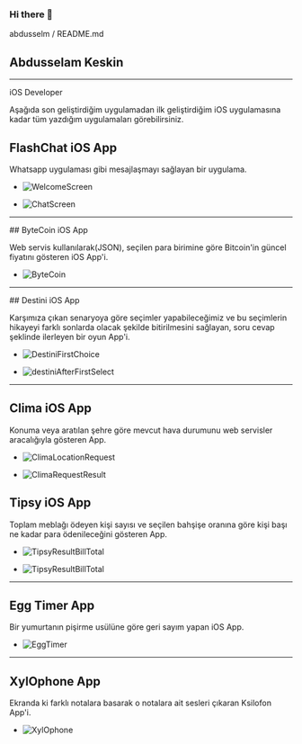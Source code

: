 ### Hi there 👋

abdusselm / README.md

## Abdusselam Keskin
---

iOS Developer

Aşağıda son geliştirdiğim uygulamadan ilk geliştirdiğim iOS uygulamasına kadar tüm yazdığım uygulamaları görebilirsiniz.

## FlashChat iOS App

Whatsapp uygulaması gibi mesajlaşmayı sağlayan bir uygulama.

* ![WelcomeScreen](/flashChatWelcome.png)

* ![ChatScreen](/flashChatScreen.png)

---

## ByteCoin iOS App

Web servis kullanılarak(JSON), seçilen para birimine göre Bitcoin'in güncel fiyatını gösteren iOS App'i.

* ![ByteCoin](/byteCoin.png)

---

## Destini iOS App

Karşımıza çıkan senaryoya göre seçimler yapabileceğimiz ve bu seçimlerin hikayeyi farklı sonlarda olacak şekilde bitirilmesini sağlayan, soru cevap şeklinde ilerleyen bir oyun App'i.

* ![DestiniFirstChoice](/destiniFirstChoice.png)

* ![destiniAfterFirstSelect](/destiniAfterFirstSelect.png)

---

## Clima iOS App

Konuma veya aratılan şehre göre mevcut hava durumunu web servisler aracalığıyla gösteren App.

* ![ClimaLocationRequest](/climaLocationRequest.png)

* ![ClimaRequestResult](/climaRequestResult.png)

## Tipsy iOS App

Toplam meblağı ödeyen kişi sayısı ve seçilen bahşişe oranına göre kişi başı ne kadar para ödenileceğini gösteren App.

* ![TipsyResultBillTotal](/tipsyEnterBillTotal.png)

* ![TipsyResultBillTotal](/tipsyResultBillTotal.png)

---

## Egg Timer App

Bir yumurtanın pişirme usülüne göre geri sayım yapan iOS App.

* ![EggTimer](/eggTimer.png)

---

## XylOphone App

Ekranda ki farklı notalara basarak o notalara ait sesleri çıkaran Ksilofon App'i.

* ![XylOphone](/xylOphone.png)



<!--
**abdusselm/abdusselm** is a ✨ _special_ ✨ repository because its `README.md` (this file) appears on your GitHub profile.

Here are some ideas to get you started:

- 🔭 I’m currently working on ...
- 🌱 I’m currently learning ...
- 👯 I’m looking to collaborate on ...
- 🤔 I’m looking for help with ...
- 💬 Ask me about ...
- 📫 How to reach me: ...
- 😄 Pronouns: ...
- ⚡ Fun fact: ...
-->
